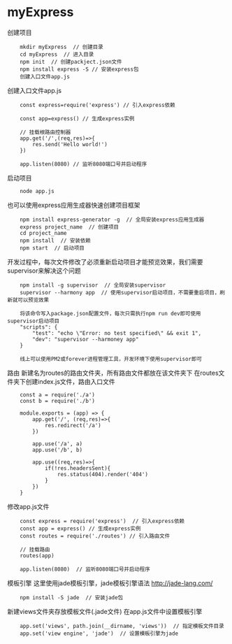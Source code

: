 # myExpress

创建项目
```
	mkdir myExpress  // 创建目录
	cd myExpress  // 进入目录
	npm init  // 创建packject.json文件
	npm install express -S // 安装express包
	创建入口文件app.js
```
创建入口文件app.js
```
	const express=require('express') // 引入express依赖

	const app=express() // 生成express实例

	// 挂载根路由控制器
	app.get('/',(req,res)=>{
		res.send('Hello world!')
	})

	app.listen(8080) // 监听8080端口号并启动程序
```
启动项目
```
	node app.js
```
也可以使用express应用生成器快速创建项目框架
```
	npm install express-generator -g  // 全局安装express应用生成器
	express project_name  // 创建项目
	cd project_name
	npm install  // 安装依赖
	npm start  // 启动项目
```
开发过程中，每次文件修改了必须重新启动项目才能预览效果，我们需要supervisor来解决这个问题
```
	npm install -g supervisor  // 全局安装supervisor
	supervisor --harmony app  // 使用supervisor启动项目，不需要重启项目，刷新就可以预览效果

	将该命令写入package.json配置文件，每次只需执行npm run dev即可使用supervisor启动项目
	"scripts": {
	    "test": "echo \"Error: no test specified\" && exit 1",
	    "dev": "supervisor --harmoney app"
	}

	线上可以使用PM2或forever进程管理工具，开发环境下使用supervisor即可
```
路由
新建名为routes的路由文件夹，所有路由文件都放在该文件夹下
在routes文件夹下创建index.js文件，路由入口文件
```
	const a = require('./a')
	const b = require('./b')

	module.exports = (app) => {
		app.get('/', (req,res)=>{
			res.redirect('/a')
		})

		app.use('/a', a)
		app.use('/b', b)

		app.use((req,res)=>{
			if(!res.headersSent){
				res.status(404).render('404')
			}
		})
	}
```
修改app.js文件
```
	const express = require('express')  // 引入express依赖
	const app = express() // 生成express实例
	const routes = require('./routes') // 引入路由文件

	// 挂载路由
	routes(app)

	app.listen(8080)  // 监听8080端口号并启动程序
```
模板引擎
这里使用jade模板引擎，jade模板引擎语法 http://jade-lang.com/
```
	npm install -S jade  // 安装jade包
```
新建views文件夹存放模板文件(.jade文件)
在app.js文件中设置模板引擎
```
	app.set('views', path.join(__dirname, 'views'))  // 指定模板文件目录
	app.set('view engine', 'jade')  // 设置模板引擎为jade
```
